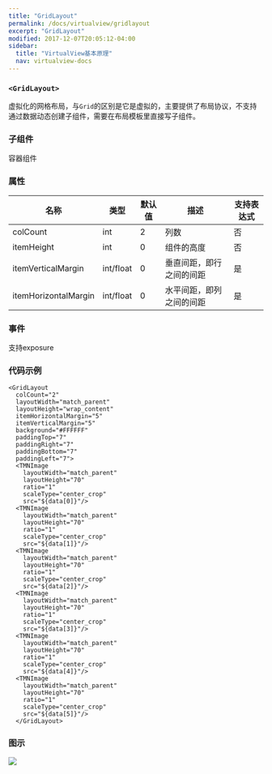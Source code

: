 ```yaml
---
title: "GridLayout"
permalink: /docs/virtualview/gridlayout
excerpt: "GridLayout"
modified: 2017-12-07T20:05:12-04:00
sidebar:
  title: "VirtualView基本原理"
  nav: virtualview-docs
---
```


### `<GridLayout>`

虚拟化的网格布局，与`Grid`的区别是它是虚拟的，主要提供了布局协议，不支持通过数据动态创建子组件，需要在布局模板里直接写子组件。

### 子组件
容器组件

### 属性

|名称|类型|默认值|描述|支持表达式|
|---|---|---|---|---|
|colCount|int|2|列数|否|
|itemHeight|int|0|组件的高度|否|
|itemVerticalMargin|int/float|0|垂直间距，即行之间的间距|是|
|itemHorizontalMargin|int/float|0|水平间距，即列之间的间距|是|

### 事件

支持exposure

### 代码示例

```
<GridLayout
  colCount="2"
  layoutWidth="match_parent"
  layoutHeight="wrap_content"
  itemHorizontalMargin="5"
  itemVerticalMargin="5"
  background="#FFFFFF"
  paddingTop="7"
  paddingRight="7"
  paddingBottom="7"
  paddingLeft="7">
  <TMNImage
	layoutWidth="match_parent"
	layoutHeight="70"
	ratio="1"
	scaleType="center_crop"
	src="${data[0]}"/>
  <TMNImage
	layoutWidth="match_parent"
	layoutHeight="70"
	ratio="1"
	scaleType="center_crop"
	src="${data[1]}"/>
  <TMNImage
	layoutWidth="match_parent"
	layoutHeight="70"
	ratio="1"
	scaleType="center_crop"
	src="${data[2]}"/>
  <TMNImage
	layoutWidth="match_parent"
	layoutHeight="70"
	ratio="1"
	scaleType="center_crop"
	src="${data[3]}"/>
  <TMNImage
	layoutWidth="match_parent"
	layoutHeight="70"
	ratio="1"
	scaleType="center_crop"
	src="${data[4]}"/>
  <TMNImage
	layoutWidth="match_parent"
	layoutHeight="70"
	ratio="1"
	scaleType="center_crop"
	src="${data[5]}"/>
  </GridLayout>
```

### 图示

![](https://gw.alicdn.com/tfs/TB1aMTpfiqAXuNjy1XdXXaYcVXa-270-480.png)